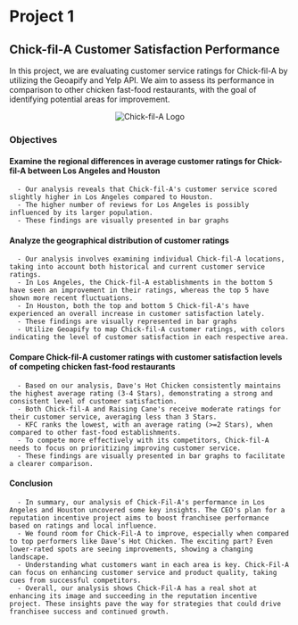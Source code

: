 # Project 1
## Chick-fil-A Customer Satisfaction Performance

In this project, we are evaluating customer service ratings for Chick-fil-A by utilizing the Geoapify and Yelp API. We aim to assess its performance in comparison to other chicken fast-food restaurants, with the goal of identifying potential areas for improvement.

<p align="center">
  <img src="https://github.com/tonygana/project1/assets/147450801/85d737ad-ee18-4533-817e-2a0a45c4fd7c" alt="Chick-fil-A Logo">
</p>

### Objectives
#### Examine the regional differences in average customer ratings for Chick-fil-A between Los Angeles and Houston
      - Our analysis reveals that Chick-fil-A's customer service scored slightly higher in Los Angeles compared to Houston.
      - The higher number of reviews for Los Angeles is possibly influenced by its larger population.
      - These findings are visually presented in bar graphs

#### Analyze the geographical distribution of customer ratings
      - Our analysis involves examining individual Chick-fil-A locations, taking into account both historical and current customer service ratings.
      - In Los Angeles, the Chick-fil-A establishments in the bottom 5 have seen an improvement in their ratings, whereas the top 5 have shown more recent fluctuations.
      - In Houston, both the top and bottom 5 Chick-fil-A's have experienced an overall increase in customer satisfaction lately.
      - These findings are visually represented in bar graphs
      - Utilize Geoapify to map Chick-fil-A customer ratings, with colors indicating the level of customer satisfaction in each respective area.
      
#### Compare Chick-fil-A customer ratings with customer satisfaction levels of competing chicken fast-food restaurants
      - Based on our analysis, Dave's Hot Chicken consistently maintains the highest average rating (3-4 Stars), demonstrating a strong and consistent level of customer satisfaction.
      - Both Chick-fil-A and Raising Cane's receive moderate ratings for their customer service, averaging less than 3 Stars.
      - KFC ranks the lowest, with an average rating (>=2 Stars), when compared to other fast-food establishments.
      - To compete more effectively with its competitors, Chick-fil-A needs to focus on prioritizing improving customer service.
      - These findings are visually presented in bar graphs to facilitate a clearer comparison.
      
#### Conclusion
      - In summary, our analysis of Chick-Fil-A's performance in Los Angeles and Houston uncovered some key insights. The CEO's plan for a reputation incentive project aims to boost franchisee performance based on ratings and local influence.
      - We found room for Chick-Fil-A to improve, especially when compared to top performers like Dave’s Hot Chicken. The exciting part? Even lower-rated spots are seeing improvements, showing a changing landscape.
      - Understanding what customers want in each area is key. Chick-Fil-A can focus on enhancing customer service and product quality, taking cues from successful competitors.
      - Overall, our analysis shows Chick-Fil-A has a real shot at enhancing its image and succeeding in the reputation incentive project. These insights pave the way for strategies that could drive franchisee success and continued growth.

